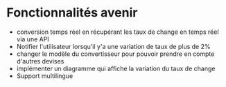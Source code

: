 # Fonctionnalités avenir
- conversion temps réel en récupérant les taux de change en temps réel via une API
- Notifier l'utilisateur lorsqu'il y'a une variation de taux de plus de 2% 
- changer le modèle du convertisseur pour pouvoir prendre en compte d'autres devises
- implémenter un diagramme qui affiche la variation du taux de change
- Support multilingue 
